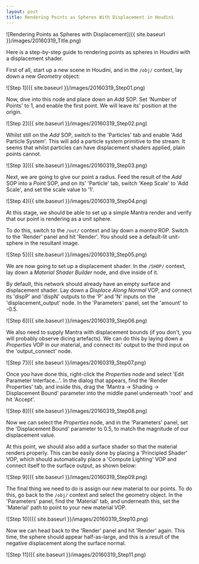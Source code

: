 ```yaml
---
layout: post
title: Rendering Points as Spheres With Displacement in Houdini
---
```


![Rendering Points as Spheres with Displacement]({{ site.baseurl }}/images/20160319_Title.png)

Here is a step-by-step guide to rendering points as spheres in Houdini
with a displacement shader.

First of all, start up a new scene in Houdini, and in the ```/obj/``` context,
lay down  a new *Geometry* object:

![Step 1]({{ site.baseurl }}/images/20160319_Step01.png)

Now, dive into this node and place down an *Add* SOP. Set 'Number of Points'
to 1, and enable the first point. We will leave its' position at the origin.

![Step 2]({{ site.baseurl }}/images/20160319_Step02.png)

Whilst still on the *Add* SOP, switch to the 'Particles' tab and enable
'Add Particle System'. This will add a particle system primitive to the stream.
It seems that whilst particles can have displacement shaders applied, plain points
cannot.

![Step 3]({{ site.baseurl }}/images/20160319_Step03.png)

Next, we are going to give our point a radius. Feed the result of the *Add* SOP
into a *Point* SOP, and on its' 'Particle' tab, switch 'Keep Scale' to 'Add Scale',
and set the scale value to '1'.

![Step 4]({{ site.baseurl }}/images/20160319_Step04.png)

At this stage, we should be able to set up a simple Mantra render and verify that
our point is rendering as a unit sphere.

To do this, switch to the ```/out/``` context and lay down a *mantra* ROP. Switch
to the 'Render' panel and hit 'Render'. You should see a default-lit unit-sphere
in the resultant image.

![Step 5]({{ site.baseurl }}/images/20160319_Step05.png)

We are now going to set up a displacement shader. In the ```/SHOP/``` context,
lay down a *Material Shader Builder* node, and dive inside of it.

By default, this network should already have an empty surface and displacement
shader. Lay down a *Displace Along Normal* VOP, and connect its 'dispP' and
'dispN' outputs to the 'P' and 'N' inputs on the 'displacement_output' node. In
the 'Parameters' panel, set the 'amount' to -0.5.

![Step 6]({{ site.baseurl }}/images/20160319_Step06.png)

We also need to supply Mantra with displacement bounds (if you don't, you will
probably observe dicing artefacts). We can do this by laying down a *Properties*
VOP in our material, and connect its' output to the third input on the
'output_connect' node.

![Step 7]({{ site.baseurl }}/images/20160319_Step07.png)

Once you have done this, right-click the *Properties* node and select 'Edit
Parameter Interface...'. In the dialog that appears, find the 'Render Properties'
tab, and inside this, drag the 'Mantra -> Shading -> Displacement Bound' parameter
into the middle panel underneath 'root' and hit 'Accept'.

![Step 8]({{ site.baseurl }}/images/20160319_Step08.png)

Now we can select the *Properties* node, and in the 'Parameters' panel, set the
'Displacement Bound' parameter to 0.5, to match the magnitude of our displacement
value.

At this point, we should also add a surface shader so that the material renders
properly. This can be easily done by placing a 'Principled Shader' VOP, which should
automatically place a 'Compute Lighting' VOP and connect itself to the surface output,
as shown below:

![Step 9]({{ site.baseurl }}/images/20160319_Step09.png)

The final thing we need to do is assign our new material to our points. To do this,
go back to the ```/obj/``` context and select the geometry object. In the 'Parameters'
panel, find the 'Material' tab, and underneath this, set the 'Material' path to point
to your new material VOP.

![Step 10]({{ site.baseurl }}/images/20160319_Step10.png)

Now we can head back to the 'Render' panel and hit 'Render' again. This time, the
sphere should appear half-as-large, and this is a result of the negative displacement
along the surface normal.

![Step 11]({{ site.baseurl }}/images/20160319_Step11.png)
